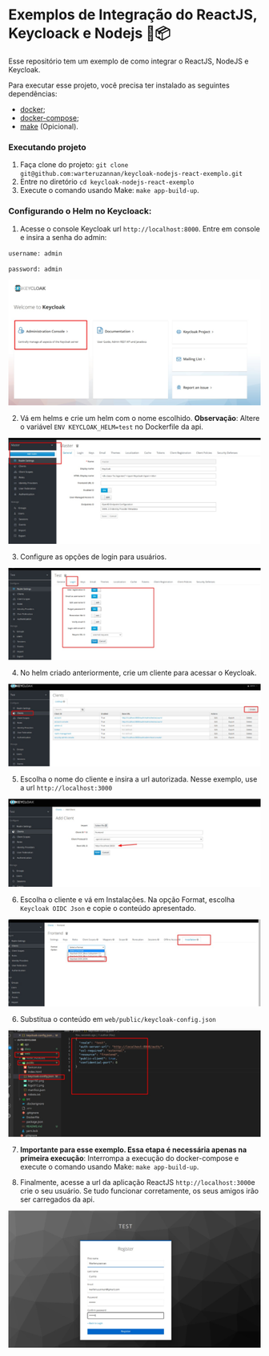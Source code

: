 # Exemplos de Integração do ReactJS, Keycloack e Nodejs :green_heart::package:

Esse repositório tem um exemplo de como integrar o ReactJS, NodeJS e Keycloak.

Para executar esse projeto, você precisa ter instalado as seguintes dependências:

- [docker](https://docs.docker.com/engine/install/);
- [docker-compose](https://docs.docker.com/compose/install/);
- [make](https://linuxconfig.org/command-make-not-found-on-ubuntu-20-04-focal-fossa) (Opicional).

### Executando projeto

1. Faça clone do projeto: `git clone git@github.com:warteruzannan/keycloak-nodejs-react-exemplo.git`
2. Entre no diretório `cd keycloak-nodejs-react-exemplo`
3. Execute o comando usando Make: `make app-build-up`.

### Configurando o Helm no Keycloack:

1. Acesse o console Keycloak url `http://localhost:8000`. Entre em console e insira a senha do admin:

`username: admin`

`password: admin`

<img src="./docs/keycloak0.jpeg"/>

2. Vá em helms e crie um helm com o nome escolhido. **Observação**: Altere o variável `ENV KEYCLOAK_HELM=test` no Dockerfile da api.

<img src="./docs/keycloak1.jpeg"/>

3. Configure as opções de login para usuários.

<img src="./docs/keycloak2.jpeg"/>

4. No helm criado anteriormente, crie um cliente para acessar o Keycloak.

<img src="./docs/keycloak3.jpeg"/>

5. Escolha o nome do cliente e insira a url autorizada. Nesse exemplo, use a url `http://localhost:3000`

<img src="./docs/keycloak4.jpeg"/>

6. Escolha o cliente e vá em Instalações. Na opção Format, escolha `Keycloak OIDC Json` e copie o conteúdo apresentado.

<img src="./docs/keycloak5.jpeg"/>

6. Substitua o conteúdo em `web/public/keycloak-config.json`

<img src="./docs/keycloak6.jpeg"/>

7. **Importante para esse exemplo. Essa etapa é necessária apenas na primeira execução**: Interrompa a execução do docker-compose e execute o comando usando Make: `make app-build-up`.

8. Finalmente, acesse a url da aplicação ReactJS `http://localhost:3000`e crie o seu usuário. Se tudo funcionar corretamente, os seus amigos irão ser carregados da api.

<img src="./docs/keycloak7.jpeg"/>
